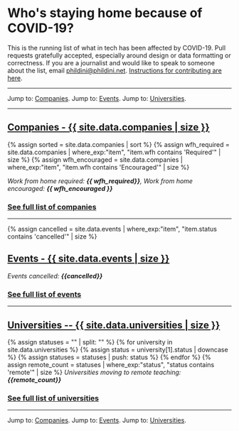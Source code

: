 # Who's staying home because of COVID-19?

This is the running list of what in tech has been affected by COVID-19. Pull requests gratefully accepted, especially around design or data formatting or correctness. If you are a journalist and would like to speak to someone about the list, email phildini@phildini.net. <a href="https://github.com/phildini/stayinghomeclub/blob/master/README.md">Instructions for contributing are here</a>.

---

Jump to: <a href="/stayinghomeclub/companies.html">Companies</a>. Jump to: <a href="/stayinghomeclub/events.html">Events</a>. Jump to: <a href="/stayinghomeclub/universities.html">Universities</a>.

---

<a name="companies"></a>
## [Companies - {{ site.data.companies | size }}](/stayinghomeclub/companies.html)
{% assign sorted = site.data.companies | sort %}
{% assign wfh_required = site.data.companies | where_exp:"item", "item.wfh contains 'Required'" | size %}
{% assign wfh_encouraged = site.data.companies | where_exp:"item", "item.wfh contains 'Encouraged'" | size %}

*Work from home required: **{{ wfh_required}}**, Work from home encouraged: **{{ wfh_encouraged }}***

### [See full list of companies](/stayinghomeclub/companies.html)

---

<a name="events"></a>
{% assign cancelled = site.data.events | where_exp:"item", "item.status contains 'cancelled'" | size %}

## [Events - {{ site.data.events | size }}](/stayinghomeclub/events.html)

*Events cancelled: **{{cancelled}}***

### [See full list of events](/stayinghomeclub/events.html)

---

<a name="universities"></a>

## [Universities -- {{ site.data.universities | size }}](/stayinghomeclub/universities.html)

{% assign statuses = "" | split: "" %}
{% for university in site.data.universities %}
    {% assign status = university[1].status | downcase %}
    {% assign statuses = statuses | push: status %}
{% endfor %}
{% assign remote_count = statuses | where_exp:"status", "status contains 'remote'" | size %}
*Universities moving to remote teaching: **{{remote_count}}***

### [See full list of universities](/stayinghomeclub/universities.html)

---

Jump to: <a href="/stayinghomeclub/companies.html">Companies</a>. Jump to: <a href="/stayinghomeclub/events.html">Events</a>. Jump to: <a href="/stayinghomeclub/universities.html">Universities</a>.
